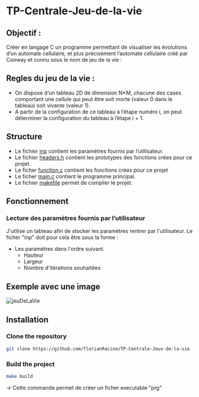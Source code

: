 # TP-Centrale-Jeu-de-la-vie

## Objectif : 

Créer en langage C un programme permettant de visualiser les évolutions d’un automate cellulaire, et plus précisément l’automate cellulaire créé par Conway et connu sous le nom de jeu de la vie :

## Regles du jeu de la vie :

* On dispose d’un tableau 2D de dimension N×M, chacune des cases comportant une cellule qui peut être
soit morte (valeur 0 dans le tableau) soit vivante (valeur 1).
* A partir de la configuration de ce tableau à l’étape numéro i, on peut déterminer la configuration du tableau à l’étape i + 1.

## Structure

* Le fichier [inp](./inp) contient les paramètres fournis par l’utilisateur.
* Le fichier [headers.h](./headers.h) contient les prototypes des fonctions crées pour ce projet.
* Le ficher [function.c](./function.c) contient les fonctions crées pour ce projet
* Le ficher [main.c](./main.c) contient le programme principal.
* Le fichier [makefile](./makefile) permet de compiler le projet.

## Fonctionnement

### Lecture des paramètres fournis par l’utilisateur

J'utilise un tableau afin de stocker les paramètres rentrer par l'utilisateur.
Le ficher "inp" doit pour cela être sous la forme :
* Les paramètres dans l'ordre suivant.
  * Hauteur
  * Largeur
  * Nombre d'itérations souhaitées

## Exemple avec une image

![jeuDeLaVie](https://user-images.githubusercontent.com/103432737/231217365-00ea03d0-cf1b-42de-9188-3509d17584be.png)


## Installation

### Clone the repository

```bash
git clone https://github.com/florianRacine/TP-Centrale-Jeux-de-la-vie
```

### Build the project

```bash
make build
```
-> Cette commande permet de créer un ficher executable "prg"
